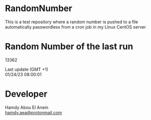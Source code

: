 # RandomNumber    
This is a test repository where a random number is pushed to a file automatically passwordless from a cron job in my Linux CentOS server    
# Random Number of the last run   
13362
      
Last update (GMT +1)    
01/24/23 08:00:01
# Developer    
Hamdy Abou El Anein   
hamdy.aea@protonmail.com
